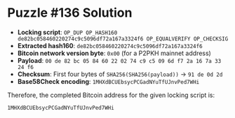 # Puzzle #136 Solution

- **Locking script**: `OP_DUP OP_HASH160 de82bc058460220274c9c5096df72a167a3324f6 OP_EQUALVERIFY OP_CHECKSIG`
- **Extracted hash160**: `de82bc058460220274c9c5096df72a167a3324f6`
- **Bitcoin network version byte**: `0x00` (for a P2PKH mainnet address)
- **Payload**: `00 de 82 bc 05 84 60 22 02 74 c9 c5 09 6d f7 2a 16 7a 33 24 f6`
- **Checksum**: First four bytes of `SHA256(SHA256(payload))` → `91 de 0d 2d`
- **Base58Check encoding**: `1MHXdBCUEbsycPCGadNYuTfUJnvPed7WHi`

Therefore, the completed Bitcoin address for the given locking script is:

```
1MHXdBCUEbsycPCGadNYuTfUJnvPed7WHi
```
